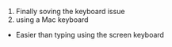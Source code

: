 1. Finally soving the keyboard issue
2. using a Mac keyboard
* Easier than typing using the screen keyboard
